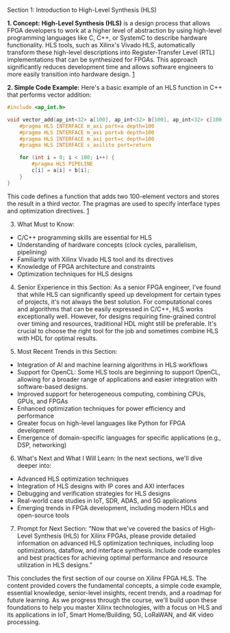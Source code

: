 Section 1: Introduction to High-Level Synthesis (HLS)

**1. Concept:**
**High-Level Synthesis (HLS)** is a design process that allows FPGA developers to work at a higher level of abstraction by using high-level programming languages like C, C++, or SystemC to describe hardware functionality. HLS tools, such as Xilinx's Vivado HLS, automatically transform these high-level descriptions into Register-Transfer Level (RTL) implementations that can be synthesized for FPGAs. This approach significantly reduces development time and allows software engineers to more easily transition into hardware design. [1](https://www.reddit.com/r/FPGA/comments/48vyra/the_future_and_trend_of_hls_high_level_synthesis/)

**2. Simple Code Example:**
Here's a basic example of an HLS function in C++ that performs vector addition:

```cpp
#include <ap_int.h>

void vector_add(ap_int<32> a[100], ap_int<32> b[100], ap_int<32> c[100]) {
    #pragma HLS INTERFACE m_axi port=a depth=100
    #pragma HLS INTERFACE m_axi port=b depth=100
    #pragma HLS INTERFACE m_axi port=c depth=100
    #pragma HLS INTERFACE s_axilite port=return

    for (int i = 0; i < 100; i++) {
        #pragma HLS PIPELINE
        c[i] = a[i] + b[i];
    }
}
```

This code defines a function that adds two 100-element vectors and stores the result in a third vector. The pragmas are used to specify interface types and optimization directives. [1](https://www.reddit.com/r/FPGA/comments/48vyra/the_future_and_trend_of_hls_high_level_synthesis/)

3. What Must to Know:
- C/C++ programming skills are essential for HLS
- Understanding of hardware concepts (clock cycles, parallelism, pipelining)
- Familiarity with Xilinx Vivado HLS tool and its directives
- Knowledge of FPGA architecture and constraints
- Optimization techniques for HLS designs

4. Senior Experience in this Section:
As a senior FPGA engineer, I've found that while HLS can significantly speed up development for certain types of projects, it's not always the best solution. For computational cores and algorithms that can be easily expressed in C/C++, HLS works exceptionally well. However, for designs requiring fine-grained control over timing and resources, traditional HDL might still be preferable. It's crucial to choose the right tool for the job and sometimes combine HLS with HDL for optimal results.

5. Most Recent Trends in this Section:
- Integration of AI and machine learning algorithms in HLS workflows
- Support for OpenCL: Some HLS tools are beginning to support OpenCL, allowing for a broader range of applications and easier integration with software-based designs.
- Improved support for heterogeneous computing, combining CPUs, GPUs, and FPGAs
- Enhanced optimization techniques for power efficiency and performance
- Greater focus on high-level languages like Python for FPGA development
- Emergence of domain-specific languages for specific applications (e.g., DSP, networking)

6. What's Next and What I Will Learn:
In the next sections, we'll dive deeper into:
- Advanced HLS optimization techniques
- Integration of HLS designs with IP cores and AXI interfaces
- Debugging and verification strategies for HLS designs
- Real-world case studies in IoT, SDR, ADAS, and 5G applications
- Emerging trends in FPGA development, including modern HDLs and open-source tools

7. Prompt for Next Section:
"Now that we've covered the basics of High-Level Synthesis (HLS) for Xilinx FPGAs, please provide detailed information on advanced HLS optimization techniques, including loop optimizations, dataflow, and interface synthesis. Include code examples and best practices for achieving optimal performance and resource utilization in HLS designs."

This concludes the first section of our course on Xilinx FPGA HLS. The content provided covers the fundamental concepts, a simple code example, essential knowledge, senior-level insights, recent trends, and a roadmap for future learning. As we progress through the course, we'll build upon these foundations to help you master Xilinx technologies, with a focus on HLS and its applications in IoT, Smart Home/Building, 5G, LoRaWAN, and 4K video processing.
